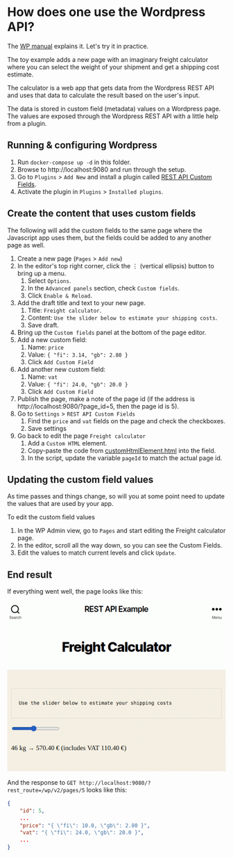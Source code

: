 # How does one use the Wordpress API?

The [WP manual] explains it. Let's try it in practice.

The toy example adds a new page with an imaginary freight calculator where you
can select the weight of your shipment and get a shipping cost estimate.

The calculator is a web app that gets data from the Wordpress REST API and uses
that data to calculate the result based on the user's input.

The data is stored in custom field (metadata) values on a Wordpress page. The
values are exposed through the Wordpress REST API with a little help from a
plugin.


## Running & configuring Wordpress

1. Run `docker-compose up -d` in this folder.
1. Browse to http://localhost:9080 and run through the setup.
1. Go to `Plugins` > `Add New` and install a plugin called [REST API Custom
   Fields].
1. Activate the plugin in `Plugins` > `Installed plugins`.


## Create the content that uses custom fields

The following will add the custom fields to the same page where the Javascript
app uses them, but the fields could be added to any another page as well.

1. Create a new page (`Pages` > `Add new`)
1. In the editor's top right corner, click the ⋮ (vertical ellipsis) button to
   bring up a menu.
   1. Select `Options`.
   1. In the `Advanced panels` section, check `Custom fields`.
   1. Click `Enable & Reload`.
1. Add the draft title and text to your new page.
   1. Title: `Freight calculator`.
   1. Content: `Use the slider below to estimate your shipping costs`.
   1. Save draft.
1. Bring up the `Custom fields` panel at the bottom of the page editor.
1. Add a new custom field:
   1. Name: `price`
   1. Value: `{ "fi": 3.14, "gb": 2.80 }`
   1. Click `Add Custom Field`
1. Add another new custom field:
   1. Name: `vat`
   1. Value: `{ "fi": 24.0, "gb": 20.0 }`
   1. Click `Add Custom Field`
1. Publish the page, make a note of the page id (if the address is
   http://localhost:9080/?page_id=5, then the page id is 5).
1. Go to `Settings` > `REST API Custom Fields`
   1. Find the `price` and `vat` fields on the page and check the checkboxes.
   1. Save settings
1. Go back to edit the page `Freight calculator`
   1. Add a `Custom HTML` element.
   1. Copy-paste the code from [customHtmlElement.html](./src/customHtmlElement.html)
      into the field.
   1. In the script, update the variable `pageId` to match the actual
      page id.


## Updating the custom field values

As time passes and things change, so will you at some point need to update the
values that are used by your app.

To edit the custom field values
1. In the WP Admin view, go to `Pages` and start editing the Freight calculator
   page.
1. In the editor, scroll all the way down, so you can see the Custom Fields.
1. Edit the values to match current levels and click `Update`.


## End result

If everything went well, the page looks like this:

![Screenshot](./images/example.gif)

And the response to `GET http://localhost:9080/?rest_route=/wp/v2/pages/5` looks like this:
```json
{
    "id": 5,
    ...
    "price": "{ \"fi\": 10.0, \"gb\": 2.80 }",
    "vat": "{ \"fi\": 24.0, \"gb\": 20.0 }",
    ...
}
```


[WP manual]: https://developer.wordpress.org/rest-api/
[REST API Custom Fields]: https://wordpress.org/plugins/rest-api-custom-fields/
